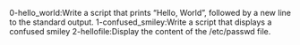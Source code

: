 0-hello_world:Write a script that prints “Hello, World”, followed by a new line to the standard output.
1-confused_smiley:Write a script that displays a confused smiley
2-hellofile:Display the content of the /etc/passwd file.
